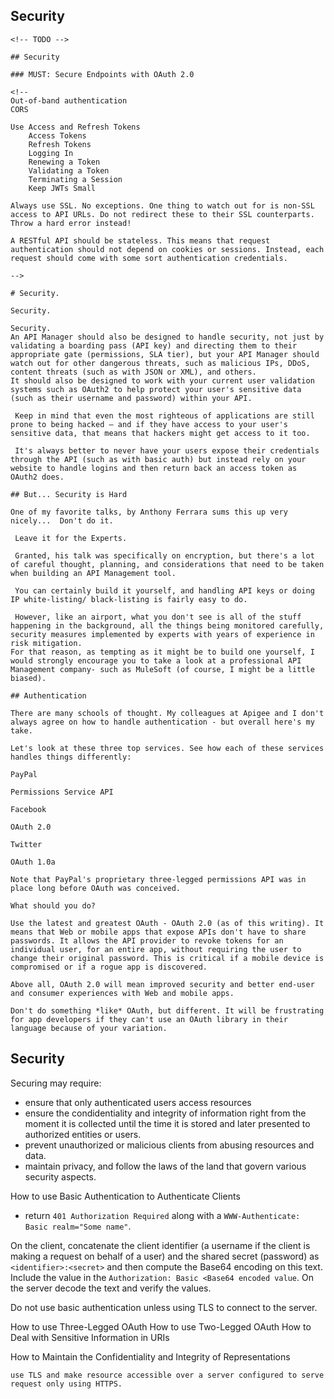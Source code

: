 
## Security

    <!-- TODO -->

    ## Security

    ### MUST: Secure Endpoints with OAuth 2.0

    <!--
    Out-of-band authentication
    CORS

    Use Access and Refresh Tokens
        Access Tokens
        Refresh Tokens
        Logging In
        Renewing a Token
        Validating a Token
        Terminating a Session
        Keep JWTs Small

    Always use SSL. No exceptions. One thing to watch out for is non-SSL access to API URLs. Do not redirect these to their SSL counterparts. Throw a hard error instead!

    A RESTful API should be stateless. This means that request authentication should not depend on cookies or sessions. Instead, each request should come with some sort authentication credentials.

    -->

    # Security.

    Security.

    Security.
    An API Manager should also be designed to handle security, not just by validating a boarding pass (API key) and directing them to their appropriate gate (permissions, SLA tier), but your API Manager should watch out for other dangerous threats, such as malicious IPs, DDoS, content threats (such as with JSON or XML), and others.
    It should also be designed to work with your current user validation systems such as OAuth2 to help protect your user's sensitive data (such as their username and password) within your API.

     Keep in mind that even the most righteous of applications are still prone to being hacked – and if they have access to your user's sensitive data, that means that hackers might get access to it too.

     It's always better to never have your users expose their credentials through the API (such as with basic auth) but instead rely on your website to handle logins and then return back an access token as OAuth2 does.

    ## But... Security is Hard

    One of my favorite talks, by Anthony Ferrara sums this up very nicely...  Don't do it.

     Leave it for the Experts.

     Granted, his talk was specifically on encryption, but there's a lot of careful thought, planning, and considerations that need to be taken when building an API Management tool.

     You can certainly build it yourself, and handling API keys or doing IP white-listing/ black-listing is fairly easy to do.

     However, like an airport, what you don't see is all of the stuff happening in the background, all the things being monitored carefully, security measures implemented by experts with years of experience in risk mitigation.
    For that reason, as tempting as it might be to build one yourself, I would strongly encourage you to take a look at a professional API Management company- such as MuleSoft (of course, I might be a little biased).

    ## Authentication

    There are many schools of thought. My colleagues at Apigee and I don't always agree on how to handle authentication - but overall here's my take.

    Let's look at these three top services. See how each of these services handles things differently:

    PayPal

    Permissions Service API

    Facebook

    OAuth 2.0

    Twitter

    OAuth 1.0a

    Note that PayPal's proprietary three-legged permissions API was in place long before OAuth was conceived.

    What should you do?

    Use the latest and greatest OAuth - OAuth 2.0 (as of this writing). It means that Web or mobile apps that expose APIs don't have to share passwords. It allows the API provider to revoke tokens for an individual user, for an entire app, without requiring the user to change their original password. This is critical if a mobile device is compromised or if a rogue app is discovered.

    Above all, OAuth 2.0 will mean improved security and better end-user and consumer experiences with Web and mobile apps.

    Don't do something *like* OAuth, but different. It will be frustrating for app developers if they can't use an OAuth library in their language because of your variation.

## Security

Securing may require:
- ensure that only authenticated users access resources
- ensure the condidentiality and integrity of information right from the moment it is collected until the time it is stored and later presented to authorized entities or users.
- prevent unauthorized or malicious clients from abusing resources and data.
- maintain privacy, and follow the laws of the land that govern various security aspects.

How to use Basic Authentication to Authenticate Clients

- return `401 Authorization Required` along with a `WWW-Authenticate: Basic realm="Some name"`.

On the client, concatenate the client identifier (a username if the client is making a request on behalf of a user) and the shared secret (password) as `<identifier>:<secret>` and then compute the Base64 encoding on this text. Include the value in the `Authorization: Basic <Base64 encoded value`. On the server decode the text and verify the values.

Do not use basic authentication unless using TLS to connect to the server.

How to use Three-Legged OAuth
How to use Two-Legged OAuth
How to Deal with Sensitive Information in URIs

How to Maintain the Confidentiality and Integrity of Representations

    use TLS and make resource accessible over a server configured to serve request only using HTTPS.


